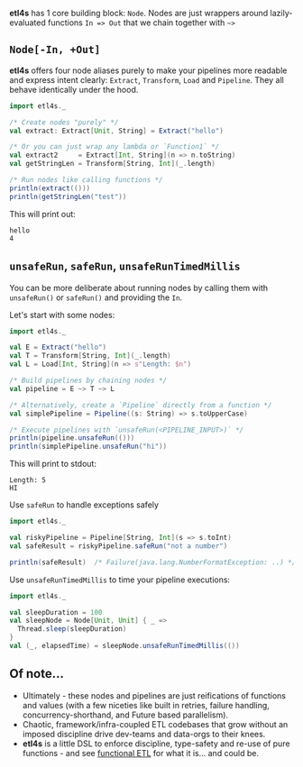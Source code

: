 
**etl4s** has 1 core building block: `Node`. Nodes are just wrappers around lazily-evaluated functions
`In => Out` that we chain together with `~>`

## `Node[-In, +Out]`

**etl4s** offers four node aliases purely to make your pipelines more readable and express intent clearly: `Extract`, `Transform`, `Load` and
`Pipeline`. They all behave identically under the hood.

```scala
import etl4s._

/* Create nodes "purely" */
val extract: Extract[Unit, String] = Extract("hello")

/* Or you can just wrap any lambda or `Function1` */
val extract2     = Extract[Int, String](n => n.toString)
val getStringLen = Transform[String, Int](_.length)

/* Run nodes like calling functions */
println(extract(()))
println(getStringLen("test"))
```
This will print out:
```
hello
4
```

## `unsafeRun`, `safeRun`, `unsafeRunTimedMillis`
You can be more deliberate about running nodes by calling them with
`unsafeRun()` or `safeRun()` and providing
the `In`.

Let's start with some nodes:
```scala
import etl4s._

val E = Extract("hello")
val T = Transform[String, Int](_.length)
val L = Load[Int, String](n => s"Length: $n")

/* Build pipelines by chaining nodes */
val pipeline = E ~> T ~> L

/* Alternatively, create a `Pipeline` directly from a function */
val simplePipeline = Pipeline((s: String) => s.toUpperCase)

/* Execute pipelines with `unsafeRun(<PIPELINE_INPUT>)` */
println(pipeline.unsafeRun(()))      
println(simplePipeline.unsafeRun("hi"))
```

This will print to stdout:
```
Length: 5
HI
```

Use `safeRun` to handle exceptions safely 
```scala
import etl4s._

val riskyPipeline = Pipeline[String, Int](s => s.toInt)
val safeResult = riskyPipeline.safeRun("not a number")

println(safeResult)  /* Failure(java.lang.NumberFormatException: ..) */
```

Use `unsafeRunTimedMillis` to time your pipeline executions:
```scala
import etl4s._

val sleepDuration = 100
val sleepNode = Node[Unit, Unit] { _ =>
  Thread.sleep(sleepDuration)
}
val (_, elapsedTime) = sleepNode.unsafeRunTimedMillis(())
```


## Of note...
- Ultimately - these nodes and pipelines are just reifications of functions and values (with a few niceties like built in retries, failure handling, concurrency-shorthand, and Future based parallelism).
- Chaotic, framework/infra-coupled ETL codebases that grow without an imposed discipline drive dev-teams and data-orgs to their knees.
- **etl4s** is a little DSL to enforce discipline, type-safety and re-use of pure functions - 
and see [functional ETL](https://maximebeauchemin.medium.com/functional-data-engineering-a-modern-paradigm-for-batch-data-processing-2327ec32c42a) for what it is... and could be.

